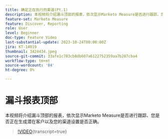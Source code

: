 ```yaml
---
title: 确定正在执行的渠道(Pt.1)
description: 本视频将介绍漏斗顶部的报表，依次显示Marketo Measure是否进行跟踪、您是否正在生成潜在客户以及您的渠道设置是否正确。
feature-set: Marketo Measure
feature: Discover, Reporting
role: User
level: Beginner
doc-type: Feature Video
last-substantial-update: 2023-10-24T00:00:00Z
jira: KT-14019
thumbnail: 3424434.jpeg
source-git-commit: 33afe1c783cb8db607a6122752359aa7b287cba4
workflow-type: tm+mt
source-wordcount: '84'
ht-degree: 0%

---
```



# 漏斗报表顶部

本视频将介绍漏斗顶部的报表，依次显示Marketo Measure是否进行跟踪、您是否正在生成潜在客户以及您的渠道设置是否正确。

>[!VIDEO](https://video.tv.adobe.com/v/3424434/?learn=on){transcript=true}

